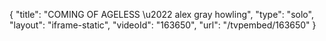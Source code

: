 {
    "title": "COMING OF AGELESS \u2022 alex gray howling",
    "type": "solo",
    "layout": "iframe-static",
    "videoId": "163650",
    "url": "\/tvpembed\/163650"
}